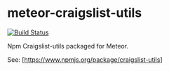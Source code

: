 meteor-craigslist-utils
=======================

[![Build Status](https://travis-ci.org/premosystems/meteor-craigslist-utils.svg?branch=master)](https://travis-ci.org/premosystems/meteor-craigslist-utils)

Npm Craigslist-utils packaged for Meteor. 

See: [https://www.npmjs.org/package/craigslist-utils]
